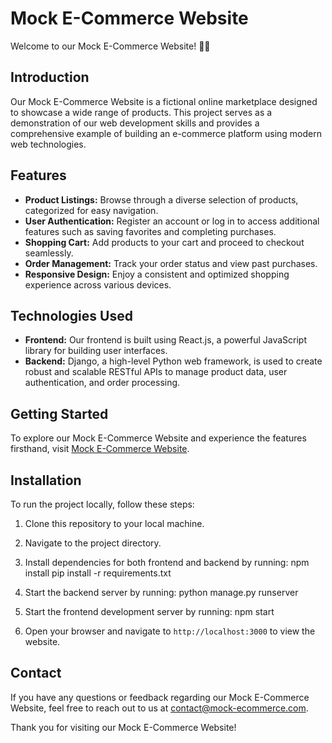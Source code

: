 # Mock E-Commerce Website

Welcome to our Mock E-Commerce Website! 🛒✨

## Introduction

Our Mock E-Commerce Website is a fictional online marketplace designed to showcase a wide range of products. This project serves as a demonstration of our web development skills and provides a comprehensive example of building an e-commerce platform using modern web technologies.

## Features

- **Product Listings:** Browse through a diverse selection of products, categorized for easy navigation.
- **User Authentication:** Register an account or log in to access additional features such as saving favorites and completing purchases.
- **Shopping Cart:** Add products to your cart and proceed to checkout seamlessly.
- **Order Management:** Track your order status and view past purchases.
- **Responsive Design:** Enjoy a consistent and optimized shopping experience across various devices.

## Technologies Used

- **Frontend:** Our frontend is built using React.js, a powerful JavaScript library for building user interfaces.
- **Backend:** Django, a high-level Python web framework, is used to create robust and scalable RESTful APIs to manage product data, user authentication, and order processing.

## Getting Started

To explore our Mock E-Commerce Website and experience the features firsthand, visit [Mock E-Commerce Website](https://shoppro-488794eef662.herokuapp.com/).

## Installation

To run the project locally, follow these steps:

1. Clone this repository to your local machine.
2. Navigate to the project directory.
3. Install dependencies for both frontend and backend by running:
      npm install
      pip install -r requirements.txt
4. Start the backend server by running:
      python manage.py runserver
   
5. Start the frontend development server by running:
   npm start

6. Open your browser and navigate to `http://localhost:3000` to view the website.

## Contact

If you have any questions or feedback regarding our Mock E-Commerce Website, feel free to reach out to us at [contact@mock-ecommerce.com](mailto:cj.yourjourney@gmail.com).

Thank you for visiting our Mock E-Commerce Website!

   
